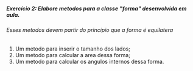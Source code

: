 ##### Exercício 2: Elabore metodos para a classe "forma" desenvolvida em aula.

###### Esses metodos devem partir do principio que a forma é equilatera

1. Um metodo para inserir o tamanho dos lados;
2. Um metodo para calcular a area dessa forma;
3. Um metodo para calcular os angulos internos dessa forma.
 